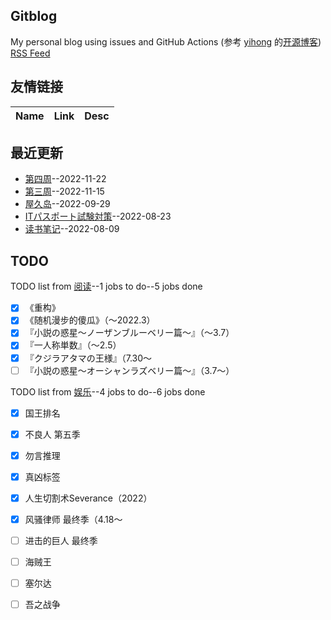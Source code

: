 ## Gitblog
My personal blog using issues and GitHub Actions (参考 [yihong](https://github.com/yihong0618) 的[开源博客](https://github.com/yihong0618/gitblog/issues/177))
[RSS Feed](https://raw.githubusercontent.com/wjianbo/blog-data/main/feed.xml)
## 友情链接
| Name | Link | Desc | 
 | ---- | ---- | ---- |
## 最近更新
- [第四周](https://github.com/wjianbo/blog-data/issues/34)--2022-11-22
- [第三周](https://github.com/wjianbo/blog-data/issues/33)--2022-11-15
- [屋久岛](https://github.com/wjianbo/blog-data/issues/25)--2022-09-29
- [ITパスポート試験対策](https://github.com/wjianbo/blog-data/issues/21)--2022-08-23
- [读书笔记](https://github.com/wjianbo/blog-data/issues/18)--2022-08-09
## TODO
TODO list from [阅读](https://github.com/wjianbo/blog-data/issues/5)--1 jobs to do--5 jobs done
- [x] 《重构》
- [x] 《随机漫步的傻瓜》（～2022.3）
- [x] 『小説の惑星〜ノーザンブルーベリー篇～』（～3.7）
- [x] 『一人称単数』（～2.5）
- [x] 『クジラアタマの王様』（7.30〜
- [ ] 『小説の惑星〜オーシャンラズベリー篇～』（3.7〜）

TODO list from [娱乐](https://github.com/wjianbo/blog-data/issues/2)--4 jobs to do--6 jobs done
- [x] 国王排名
- [x] 不良人 第五季
- [x] 勿言推理
- [x] 真凶标签
- [x] 人生切割术Severance（2022）
- [x] 风骚律师 最终季（4.18～
- [ ] 进击的巨人 最终季
- [ ] 海贼王
- [ ] 塞尔达
- [ ] 吾之战争

